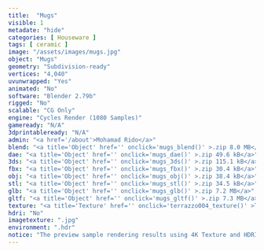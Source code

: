 ```yaml
---
title:  "Mugs"
visible: 1
metadate: "hide"
categories: [ Houseware ]
tags: [ ceramic ]
image: "/assets/images/mugs.jpg"
object: "Mugs"
geometry: "Subdivision-ready"
vertices: "4,040"
uvunwrapped: "Yes"
animated: "No"
software: "Blender 2.79b"
rigged: "No"
scalable: "CG Only"
engine: "Cycles Render (1080 Samples)"
gameready: "N/A"
3dprintableready: "N/A"
admin: "<a href='/about'>Mohamad Rido</a>"
blend: "<a title='Object' href='' onclick='mugs_blend()' >.zip 8.0 MB</a>"
dae: "<a title='Object' href='' onclick='mugs_dae()' >.zip 49.6 kB</a>"
3ds: "<a title='Object' href='' onclick='mugs_3ds()' >.zip 115.1 kB</a>"
fbx: "<a title='Object' href='' onclick='mugs_fbx()' >.zip 30.4 kB</a>"
obj: "<a title='Object' href='' onclick='mugs_obj()' >.zip 38.4 kB</a>"
stl: "<a title='Object' href='' onclick='mugs_stl()' >.zip 34.5 kB</a>"
glb: "<a title='Object' href='' onclick='mugs_glb()' >.zip 7.2 MB</a>"
gltf: "<a title='Object' href='' onclick='mugs_gltf()' >.zip 7.3 MB</a>"
texture: "<a title='Texture' href='' onclick='terrazzo004_texture()' >Terrazzo004</a>, <a title='Texture' href='' onclick='terrazzo007_texture()' >Terrazzo007</a>"
hdri: "No"
imagetexture: ".jpg"
environment: ".hdr"
notice: "The preview sample rendering results using 4K Texture and HDRI. But the .blend file format available for download uses 1K as the sample to reduce the file size when you download it."
---
```

